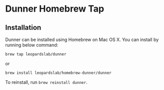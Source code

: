 # Dunner Homebrew Tap

## Installation

Dunner can be installed using Homebrew on Mac OS X. You can install by running below command:

```
brew tap leopardslab/dunner
```
or
```
brew install leopardslab/homebrew-dunner/dunner
```

To reinstall, run `brew reinstall dunner`.

